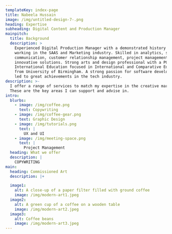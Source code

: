 ```yaml
---
templateKey: index-page
title: Nabeela Hussain
image: /img/untitled-design-7-.png
heading: Expertise
subheading: Digital Content and Production Manager
mainpitch:
  title: Background
  description: >
    Experienced Digital Production Manager with a demonstrated history of
    working in the SAAS and Marketing industry. Skilled in analytics, sales,
    communication, customer relationship management, project management and
    innovative solutions. Strong arts and design professional with a PGCert
    International Education focused in International and Comparative Education
    from University of Birmingham. A strong passion for software development has
    led to great achievements in the tech industry.
description: >-
  I offer a range of services to match my expertise in the creative markets.
  These are the key areas I can support and advise in.
intro:
  blurbs:
    - image: /img/coffee.png
      text: Copywriting
    - image: /img/coffee-gear.png
      text: Graphic Design
    - image: /img/tutorials.png
      text: |
        UX and UI
    - image: /img/meeting-space.png
      text: |
        Project Management
  heading: What we offer
  description: |
    COPYWRITING
main:
  heading: Commissioned Art
  description: |+

  image1:
    alt: A close-up of a paper filter filled with ground coffee
    image: /img/modern-art1.jpeg
  image2:
    alt: A green cup of a coffee on a wooden table
    image: /img/modern-art2.jpeg
  image3:
    alt: Coffee beans
    image: /img/modern-art3.jpeg
---
```

